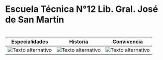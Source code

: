 # Escuela Técnica N°12 Lib. Gral. José de San Martín
#
#
#
| Especialidades | Historia| Convivencia |
|:------:|:------:|:------:|
|![Texto alternativo](/imgs/Especialidades200.png)|![Texto alternativo](/imgs/Historia200.png)|![Texto alternativo](/imgs/Reglamento200.png)|
